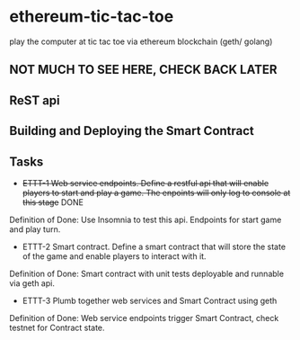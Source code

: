 # ethereum-tic-tac-toe
play the computer at tic tac toe via ethereum blockchain (geth/ golang)

## NOT MUCH TO SEE HERE, CHECK BACK LATER

## ReST api


## Building and Deploying the Smart Contract


## Tasks

 - ~~ETTT-1 Web service endpoints.  Define a restful api that will enable players to start and play a game.  The enpoints will only log to console at this stage~~ DONE
 
 Definition of Done: Use Insomnia to test this api.  Endpoints for start game and play turn.
 
 - ETTT-2 Smart contract. Define a smart contract that will store the state of the game and enable players to interact with it.
 
 Definition of Done: Smart contract with unit tests deployable and runnable via geth api.
 
 - ETTT-3 Plumb together web services and Smart Contract using geth
 
 Definition of Done: Web service endpoints trigger Smart Contract, check testnet for Contract state.
 
 
